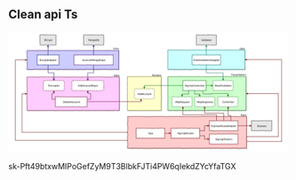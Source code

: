 ## Clean api Ts

![fluxograma do projeto](./.github/fluxograma%20project.png)

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